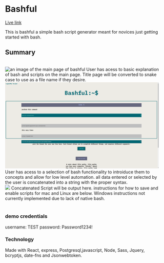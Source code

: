 <h1>Bashful</h1>

<a href="https://bashful.now.sh/" target= "_blank">Live link</a>

This is bashful a simple bash script generator meant for novices just getting started with bash.

<h2>Summary</h2>
<br/>
<image src="./public/bashful_screenshots/bashful_main_page.png" alt = "an image of the main page of bashful">
User has acess to basic explanation of bash and scripts on the main page. Title page will be converted to snake case to use as a file name if they desire.
<br/>
<img src="./public/bashful_screenshots/bashful_input_page.png" alt = "an image of the input page">
User has acess to a selection of bash functionality to introiduce them to concepts and allow for low level automation. all data entered or selected by the user is concatenated into a string with the proper syntax.
<br/>
<image src="./public/bashful_screenshots/bashful_output_page.png"> Concatenated Script will be output here. instructions for how to save and enable scripts for mac and Linux are below. Windows instructions not currently implemented due to lack of native bash.
<br/>

<br/>

<h3>demo credentials</h3>
username: TEST password: Password1234!
<h3>Technology</h3>
Made with React, express, Postgresql,javascript, Node, Sass, Jquery, bcryptjs, date-fns and Jsonwebtoken.
